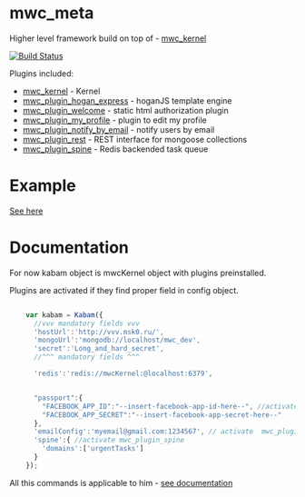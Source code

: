 mwc_meta
========

Higher level framework build on top of - [mwc_kernel](https://github.com/mywebclass/mwc_kernel)

[![Build Status](https://travis-ci.org/mywebclass/mwc_meta.png)](https://travis-ci.org/mywebclass/mwc_meta)

Plugins included:

- [mwc_kernel](https://github.com/mywebclass/mwc_kernel) - Kernel
- [mwc_plugin_hogan_express](https://github.com/mywebclass/mwc_plugin_hogan_express) - hoganJS template engine
- [mwc_plugin_welcome](https://github.com/mywebclass/mwc_plugin_welcome) - static html authorization plugin
- [mwc_plugin_my_profile](https://github.com/mywebclass/mwc_plugin_my_profile) - plugin to edit my profile
- [mwc_plugin_notify_by_email](https://github.com/mywebclass/mwc_plugin_notify_by_email) - notify users by email
- [mwc_plugin_rest](https://github.com/mywebclass/mwc_plugin_rest) - REST interface for mongoose collections
- [mwc_plugin_spine](https://github.com/mywebclass/mwc_plugin_spine) - Redis backended task queue

Example
=========
[See here](https://github.com/mywebclass/mwc_meta/blob/master/example/example.js)

Documentation
=========

For now kabam object is mwcKernel object with plugins preinstalled.

Plugins are activated if they find proper field in config object.

```javascript

    var kabam = Kabam({
      //vvv mandatory fields vvv
      'hostUrl':'http://vvv.msk0.ru/',
      'mongoUrl':'mongodb://localhost/mwc_dev',
      'secret':'Long_and_hard_secret',
      //^^^ mandatory fields ^^^

      'redis':'redis://mwcKernel:@localhost:6379',


      "passport":{
        "FACEBOOK_APP_ID":"--insert-facebook-app-id-here--", //activate autorization for facebook by /auth/facebook
        "FACEBOOK_APP_SECRET":"--insert-facebook-app-secret-here--"
      },
      'emailConfig':'myemail@gmail.com:1234567', // activate  mwc_plugin_notify_by_email
      'spine':{ //activate mwc_plugin_spine
        'domains':['urgentTasks']
      }
    });

```

All this commands is applicable to him - [see documentation](http://ci.monimus.com/docs/#/api)